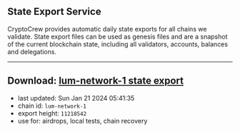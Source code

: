 ## State Export Service
CryptoCrew provides automatic daily state exports for all chains we validate. State export files can be used as genesis files and are a snapshot of the current blockchain state, including all validators, accounts, balances and delegations.

---
**Download: [lum-network-1 state export](https://dl.ccvalidators.com/SERVICE/lumnetwork/lum-network-1_export_11218542.json)**
---

- last updated: Sun Jan 21 2024 05:41:35
- chain id: `lum-network-1`
- export height: `11218542`
- use for: airdrops, local tests, chain recovery
